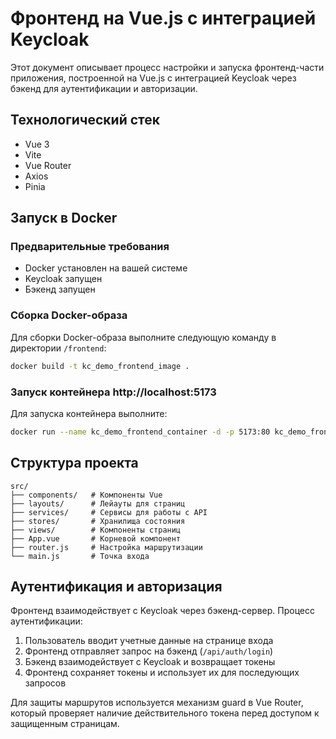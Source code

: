# Фронтенд на Vue.js с интеграцией Keycloak

Этот документ описывает процесс настройки и запуска фронтенд-части приложения, построенной на Vue.js с интеграцией Keycloak через бэкенд для аутентификации и авторизации.

## Технологический стек

- Vue 3
- Vite
- Vue Router
- Axios
- Pinia

## Запуск в Docker

### Предварительные требования

- Docker установлен на вашей системе
- Keycloak запущен
- Бэкенд запущен

### Сборка Docker-образа

Для сборки Docker-образа выполните следующую команду в директории `/frontend`:

```bash
docker build -t kc_demo_frontend_image .
```

### Запуск контейнера http://localhost:5173

Для запуска контейнера выполните:

```bash
docker run --name kc_demo_frontend_container -d -p 5173:80 kc_demo_frontend_image
```

## Структура проекта

```
src/
├── components/   # Компоненты Vue
├── layouts/      # Лейауты для страниц
├── services/     # Сервисы для работы с API
├── stores/       # Хранилища состояния
├── views/        # Компоненты страниц
├── App.vue       # Корневой компонент
├── router.js     # Настройка маршрутизации
└── main.js       # Точка входа
```

## Аутентификация и авторизация

Фронтенд взаимодействует с Keycloak через бэкенд-сервер. Процесс аутентификации:

1. Пользователь вводит учетные данные на странице входа
2. Фронтенд отправляет запрос на бэкенд (`/api/auth/login`)
3. Бэкенд взаимодействует с Keycloak и возвращает токены
4. Фронтенд сохраняет токены и использует их для последующих запросов

Для защиты маршрутов используется механизм guard в Vue Router, который проверяет наличие действительного токена перед доступом к защищенным страницам.
